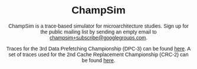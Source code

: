 <!DOCTYPE html>
<html lang="en">
<head>
    <meta charset="UTF-8">
    <meta name="viewport" content="width=device-width, initial-scale=1.0">
    <style>
        body {
            font-family: Arial, sans-serif;
            text-align: center;
        }
        h1 {
            font-weight: bold;
        }
    </style>
</head>
<body>
    <h1>ChampSim</h1>
    <p>ChampSim is a trace-based simulator for microarchitecture studies. Sign up for the public mailing list by sending an empty email to <a href="mailto:champsim+subscribe@googlegroups.com">champsim+subscribe@googlegroups.com</a>.</p>
    <p>Traces for the 3rd Data Prefetching Championship (DPC-3) can be found <a href="https://dpc3.compas.cs.stonybrook.edu/?SW_IS">here</a>. A set of traces used for the 2nd Cache Replacement Championship (CRC-2) can be found <a href="http://bit.ly/2t2nkUj">here</a>.</p>
</body>
</html>
